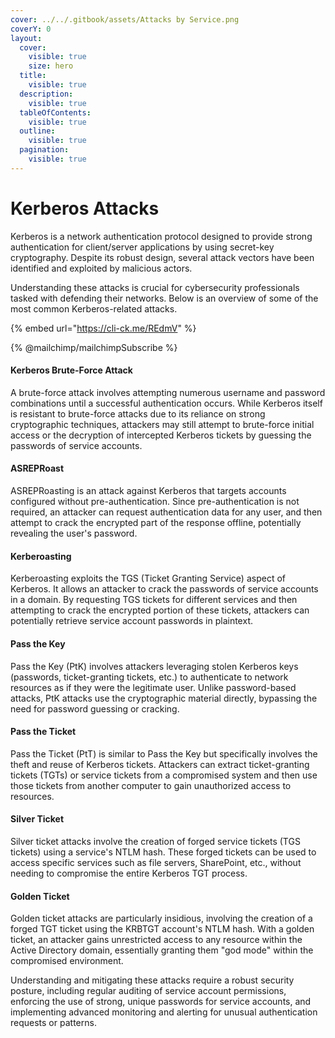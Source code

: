 ```yaml
---
cover: ../../.gitbook/assets/Attacks by Service.png
coverY: 0
layout:
  cover:
    visible: true
    size: hero
  title:
    visible: true
  description:
    visible: true
  tableOfContents:
    visible: true
  outline:
    visible: true
  pagination:
    visible: true
---
```


# Kerberos Attacks

Kerberos is a network authentication protocol designed to provide strong authentication for client/server applications by using secret-key cryptography. Despite its robust design, several attack vectors have been identified and exploited by malicious actors.&#x20;

Understanding these attacks is crucial for cybersecurity professionals tasked with defending their networks. Below is an overview of some of the most common Kerberos-related attacks.

{% embed url="https://cli-ck.me/REdmV" %}

{% @mailchimp/mailchimpSubscribe %}

#### Kerberos Brute-Force Attack

A brute-force attack involves attempting numerous username and password combinations until a successful authentication occurs. While Kerberos itself is resistant to brute-force attacks due to its reliance on strong cryptographic techniques, attackers may still attempt to brute-force initial access or the decryption of intercepted Kerberos tickets by guessing the passwords of service accounts.

#### ASREPRoast

ASREPRoasting is an attack against Kerberos that targets accounts configured without pre-authentication. Since pre-authentication is not required, an attacker can request authentication data for any user, and then attempt to crack the encrypted part of the response offline, potentially revealing the user's password.

#### Kerberoasting

Kerberoasting exploits the TGS (Ticket Granting Service) aspect of Kerberos. It allows an attacker to crack the passwords of service accounts in a domain. By requesting TGS tickets for different services and then attempting to crack the encrypted portion of these tickets, attackers can potentially retrieve service account passwords in plaintext.

#### Pass the Key

Pass the Key (PtK) involves attackers leveraging stolen Kerberos keys (passwords, ticket-granting tickets, etc.) to authenticate to network resources as if they were the legitimate user. Unlike password-based attacks, PtK attacks use the cryptographic material directly, bypassing the need for password guessing or cracking.

#### Pass the Ticket

Pass the Ticket (PtT) is similar to Pass the Key but specifically involves the theft and reuse of Kerberos tickets. Attackers can extract ticket-granting tickets (TGTs) or service tickets from a compromised system and then use those tickets from another computer to gain unauthorized access to resources.

#### Silver Ticket

Silver ticket attacks involve the creation of forged service tickets (TGS tickets) using a service's NTLM hash. These forged tickets can be used to access specific services such as file servers, SharePoint, etc., without needing to compromise the entire Kerberos TGT process.

#### Golden Ticket

Golden ticket attacks are particularly insidious, involving the creation of a forged TGT ticket using the KRBTGT account's NTLM hash. With a golden ticket, an attacker gains unrestricted access to any resource within the Active Directory domain, essentially granting them "god mode" within the compromised environment.

Understanding and mitigating these attacks require a robust security posture, including regular auditing of service account permissions, enforcing the use of strong, unique passwords for service accounts, and implementing advanced monitoring and alerting for unusual authentication requests or patterns.
